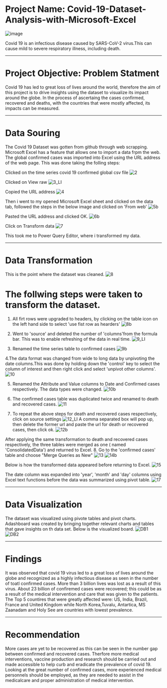 # Project Name: Covid-19-Dataset-Analysis-with-Microsoft-Excel
 ![image](https://user-images.githubusercontent.com/102609359/212904621-63c5b5eb-ec73-49f1-b7d9-75c98fd952cd.png)

Covid 19 is an infectious disease caused by SARS-CoV-2 virus.This can cause mild to severe respiratory illness, including death.

---
# Project Objective: Problem Statment
Covid 19 has led to great loss of lives around the world, therefore the aim of this project is to drive insights using the dataset to visualize its impact around the globe. In the process of ascertaing the cases confirmed, recovered and deaths, with the countries that were mostly affected, its impacts can be measured.

---
# Data Souring
The Covid 19 Dataset was gotten from github through web scrapping. Microsoft Excel has a feature that allows one to import a data frpm the web.
The global confirmed cases was imported into Excel using the URL address of the web page. This was done taking the folling steps:

Clicked on the time series covid 19 confirmed global csv file
![2](https://user-images.githubusercontent.com/102609359/212884943-b154e507-de19-4327-a57d-f212e8677f76.png)

Clicked on View raw
![3_LI](https://user-images.githubusercontent.com/102609359/212885222-604b4124-ede0-4547-9f93-d73a61e71392.jpg)

Copied the URL address
![4](https://user-images.githubusercontent.com/102609359/212885902-72730c57-d434-4e89-8b46-f2fdc15aa204.png)


Then i went to my opened Microsoft Excel sheet and clicked on the data tab, followed the steps in the below image and clicked on 'From web'
![5b](https://user-images.githubusercontent.com/102609359/212886435-a2c4f7b6-6d42-4761-8c8e-505818f7b180.png)

Pasted the URL address and clicked OK.
![6b](https://user-images.githubusercontent.com/102609359/212886612-2fb568b1-4018-4d85-98e6-eacee47693f1.png)

Click on Transform data
![7](https://user-images.githubusercontent.com/102609359/212888099-86dff8d5-9d8d-42ff-bf0a-f97315d8ce31.png)

This took me to Power Query Editor, where i transformed my data.

---
# Data Transformation
This is the point where the dataset was cleaned. 
![8](https://user-images.githubusercontent.com/102609359/212888825-4ff817cb-c73b-4835-9e1b-b7ef2fa6e703.png)

 # The follwing steps were taken to transform the dataset.
1. All firt rows were upgraded to headers, by clicking on the table icon on the left hand side to select 'use fist row as hearders'
![8b](https://user-images.githubusercontent.com/102609359/212889859-a997c2ca-0734-44c2-9985-92ed1faf2aec.png)

2. Went to 'source' and deleted the number of 'columns'from the formula bar. This was to enable refreshing of the data in real time.
![9_LI](https://user-images.githubusercontent.com/102609359/212891243-b646bb4e-03af-405e-abd1-dc82ed183624.jpg)

3. Renamed the time series table to confirmed cases
![9b](https://user-images.githubusercontent.com/102609359/212891956-e5be8b86-8f85-4687-8843-886793f492a7.png)

4.The data format was changed from wide to long data by unpivoting the date columns.This was done by holding down the 'control' key to select the column of interest and then right click and select 'unpivot other columns'.
![10](https://user-images.githubusercontent.com/102609359/212892985-3ee383a4-241f-4c60-99ac-11be29586148.png)

5. Renamed the Attribute and Value columns to Date and Confirmed cases respectively. The data types were changed.
![10b](https://user-images.githubusercontent.com/102609359/212893448-ed1c1a66-a8b8-4825-86fe-780f994f26d2.png)

6. The confirmed cases table was duplicated twice and renamed to death and recovered cases.
![11](https://user-images.githubusercontent.com/102609359/212894141-04526642-bf92-4a84-908f-3a309bea602e.png)

7. To repeat the above steps for death and recovered cases respectively, click on source settings
![12_LI](https://user-images.githubusercontent.com/102609359/212895257-dfb783d9-4dca-4203-944b-000fef433dd1.jpg)
A comma separated box will pop up, then delete the former url and paste the url for death or recovered cases, then click ok.
![12b](https://user-images.githubusercontent.com/102609359/212895741-cc0914d3-b24e-47a1-99a7-70426068ca53.png)

After applying the same transformation to death and recovered cases respectively, the three tables were merged as one ( named 'ConsolidatedData') and returned to Excel.
8. Go to the 'confirmed cases' table and choose "Merge Queries as New"
![13](https://user-images.githubusercontent.com/102609359/212897154-fbfc2a6d-1b74-469d-b01c-da4334c31878.png)
![14b](https://user-images.githubusercontent.com/102609359/212897239-66a2a71c-bce1-4e64-9abc-e345d88022a5.png)

Below is how the transformed data appeared before returning to Excel.
![15](https://user-images.githubusercontent.com/102609359/212897300-6d2f7f17-c639-45ea-8c05-8768f709d7ab.png)

The date column was expanded into 'year', 'month' and 'day' columns using Excel text functions before the data was summarized using pivot table.
![17](https://user-images.githubusercontent.com/102609359/212898729-adec7a5f-3b41-43c9-8221-4ba8eaa71f58.png)

---

# Data Visualization
The dataset was visualized using pivote tables and pivot charts. Adashboard was created by bringing together relevant charts and tables that gave insights on th data set.
Below is the visualized board.
![DB1](https://user-images.githubusercontent.com/102609359/212900235-fcd706b6-0d15-4b4e-a478-55dd640c2ed1.png)
![DB2](https://user-images.githubusercontent.com/102609359/212900281-01c0ec56-2923-4203-851f-bf3e04f9ddc4.png)

---
# Findings 

It was observed that covid 19 virus led to a great loss of lives around the globe and recognized as a highly infectious disease as seen in the number of toatl confirmed cases. More than  3 billion lives was lost as a result of this virus. About 23 billion of confiremed cases were recovered; this could be as a result of the medical intervention and care that was given to the patients.
The Top 5 countires that were greatly affected were: US, India, Brazil, France and United Kingdom while North Korea,Tuvalu, Antartica, MS Zaanadam and Holy See are countries with lowest prevalence.

---
# Recommendation
More cases are yet to be recovered as this can be seen in the number gap between confirmed and recovered cases.
Therfore more medical interventions, vaccine production and research should be carried out and made accessible to help curb and eradicate the prevalence of covid 19. Looking at the great number of confirmed cases, more experienced medical personnels should be employed, as they are needed to assist in the medicalcare and proper administration of medical intervention. 

